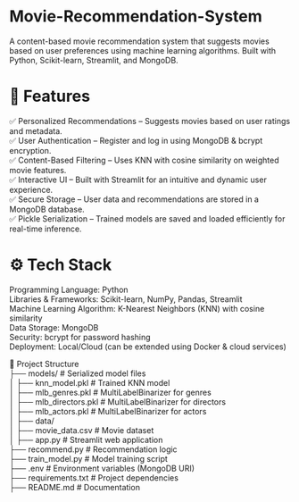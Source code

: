 # Movie-Recommendation-System
A content-based movie recommendation system that suggests movies based on user preferences using machine learning algorithms. Built with Python, Scikit-learn, Streamlit, and MongoDB.

# 🚀 Features
✅ Personalized Recommendations – Suggests movies based on user ratings and metadata. <br> ✅ User Authentication – Register and log in using MongoDB & bcrypt encryption.  <br> ✅ Content-Based Filtering – Uses KNN with cosine similarity on weighted movie features.  <br> ✅ Interactive UI – Built with Streamlit for an intuitive and dynamic user experience.  <br> ✅ Secure Storage – User data and recommendations are stored in a MongoDB database.  <br> ✅ Pickle Serialization – Trained models are saved and loaded efficiently for real-time inference.


# ⚙️ Tech Stack
Programming Language: Python <br> Libraries & Frameworks: Scikit-learn, NumPy, Pandas, Streamlit <br> Machine Learning Algorithm: K-Nearest Neighbors (KNN) with cosine similarity <br> Data Storage: MongoDB <br> Security: bcrypt for password hashing <br> Deployment: Local/Cloud (can be extended using Docker & cloud services)


📂 Project Structure <br>
├── models/                   # Serialized model files <br>
│   ├── knn_model.pkl         # Trained KNN model <br>
│   ├── mlb_genres.pkl        # MultiLabelBinarizer for genres <br>
│   ├── mlb_directors.pkl     # MultiLabelBinarizer for directors <br>
│   ├── mlb_actors.pkl        # MultiLabelBinarizer for actors <br>
│
├── data/ <br>
│   ├── movie_data.csv        # Movie dataset <br>
│
├── app.py                    # Streamlit web application <br>
├── recommend.py              # Recommendation logic <br>
├── train_model.py            # Model training script <br>
├── .env                      # Environment variables (MongoDB URI) <br>
├── requirements.txt          # Project dependencies <br>
├── README.md                 # Documentation <br>

